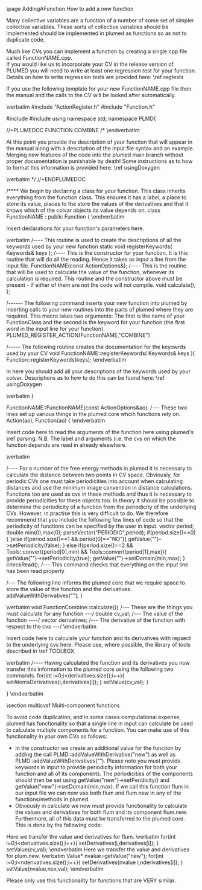 \page AddingAFunction How to add a new function

Many collective variables are a function of a number of some set of simpler collective variables. 
These sorts of collective variables should be implemented should be implemented in plumed as functions so as not to duplicate code.

Much like CVs you can implement a function by creating a single cpp file called FunctionNAME.cpp.  
If you would like us to incorporate your CV in the release version of PLUMED you will need to write at least
one regression test for your function.  Details on how to write regression tests are provided here: \ref regtests

If you use the following template for your new FunctionNAME.cpp file then the manual and the calls to the CV will be looked after automatically.

\verbatim
#include "ActionRegister.h"
#include "Function.h"

#include <cmath>
#include <cassert>
using namespace std;
namespace PLMD{

//+PLUMEDOC FUNCTION COMBINE
/*
\endverbatim

At this point you provide the description of your function that will appear in the manual along with a description of the input file syntax and an example.  Merging new features of the code into the plumed main branch without proper documentation is punishable by death!  Some instructions as to how to format this information is provided here: \ref usingDoxygen

\verbatim
*/
//+ENDPLUMEDOC

/**** We begin by declaring a class for your function.  This class inherits everything from the function class.
      This ensures it has a label, a place to store its value, places to the store the values of the derivatives
      and that it knows which of the colvar objects its value depends on.
class FunctionNAME :
  public Function
{
\endverbatim

Insert declarations for your function's parameters here.

\verbatim
  /---- This routine is used to create the descriptions of all the keywords used by your new function 
  static void registerKeywords( Keywords& keys );
  /---- This is the constructor for your function.  It is this routine that will do all the reading.
       Hence it takes as input a line from the input file.
  FunctionNAME(const ActionOptions&);
  /---- This is the routine that will be used to calculate the value of the function, whenever its calculation is required.
        This routine and the constructor above must be present - if either of them are not the code will not compile.
  void calculate();
};

  /------ The following command inserts your new function into plumed by inserting calls to your new
          routines into the parts of plumed where they are required.  This macro takes two arguments:
          The first is the name of your FunctionClass and the second is the keyword for your function
          (the first word in the input line for your function).
PLUMED_REGISTER_ACTION(FunctionNAME,"COMBINE")

/----- The following routine creates the documentation for the keyowrds used by your CV
void FunctionNAME::registerKeywords( Keywords& keys ){
  Function::registerKeywords(keys);
\endverbatim

In here you should add all your descriptions of the keywords used by your colvar. Descriptions as to how to
do this can be found here: \ref usingDoxygen

\verbatim
}

FunctionNAME::FunctionNAME(const ActionOptions&ao):
/--- These two lines set up various things in the plumed core whcih functions rely on.
Action(ao),
Function(ao)
{
\endverbatim

Insert code here to read the arguments of the function here using plumed's \ref parsing.  N.B. The label and arguments (i.e. the cvs on which the function depends are read in already elsewhere.

\verbatim

/---- For a number of the free energy methods in plumed it is necessary to calculate the
      distance between two points in CV space.  Obviously, for periodic CVs one must take
      periodicities into account when calculating distances and use the minimum image
      convention in distance calculations.  Functions too are used as cvs in these methods
      and thus it is necessary to provide periodicities for these objects too.  In theory it
      should be possible to determine the periodicity of a function from the periodicity of the
      underlying CVs.  However, in practise this is very difficult to do.  We therefore recommend
      that you include the following few lines of code so that the periodicity of functions can
      be specified by the user in input.
  vector<string> period;
  double min(0),max(0);
  parseVector("PERIODIC",period);
  if(period.size()==0){
  }else if(period.size()==1 && period[0]=="NO"){
    getValue("")->setPeriodicity(false);
  } else if(period.size()==2 && Tools::convert(period[0],min) && Tools::convert(period[1],max)){
    getValue("")->setPeriodicity(true);
    getValue("")->setDomain(min,max);
  }
  checkRead();    /--- This command checks that everything on the input line has been read properly

  /--- The following line informs the plumed core that we require space to store the
       value of the function and the derivatives. 
  addValueWithDerivatives("");
}

\verbatim
void FunctionCombine::calculate(){
/--- These are the things you must calculate for any function ---/
  double cv_val;              /--- The value of the function ----/
  vector<double> derivatives; /--- The derivative of the function with respect to the cvs ---/
\endverbatim

Insert code here to calculate your function and its derivatives with repsect to the underlying cvs here. Please use, where possible, the library of tools described in \ref TOOLBOX.

\verbatim
  /---- Having calculated the function and its derivatives you now transfer this information
        to the plumed core using the following two commands. 
  for(int i=0;i<derivatives.size();i++){ setAtomsDerivatives(i,derivatives[i]); }
  setValue(cv_val);
}

}
\endverbatim

\section multicvsf Multi-component functions

To avoid code duplication, and in some cases computational expense, plumed has functionality so that a single line in input can calculate be used to calculate multiple components for a function.  You can make use of this functionality in your own CVs as follows:

- In the constructor we create an additional value for the function by adding the call PLMD::addValueWithDerivative("new") as well as PLMD::addValueWithDerivatives(””).  Please note you must provide keywords in input to provide periodicity information for both your function and all of its components.  The periodicities of the components should then be set using getValue("new")->setPeridicity() and getValue("new")->setDomain(min,max). If we call this function flum in our input file we can now use both flum and flum.new in any of the functions/methods in plumed.
- Obviously in calculate we now must provide functionality to calculate the values and derivatives for both flum and its component flum.new. Furthermore, all of this data must be transferred to the plumed core.  This is done by the following code:

Here we transfer the value and derivatives for flum.
\verbatim
for(int i=0;i<derivatives.size();i++){ setDerivatives(i,derivatives[i]); }
setValue(cv_val);
\endverbatim
Here we transfer the value and derivatives for plum.new.
\verbatim
Value* nvalue=getValue("new");
for(int i=0;i<nderivatives.size();i++){ setDerivatives(nvalue i,nderivatives[i]); }
setValue(nvalue,ncv_val);
\endverbatim

Please only use this functionality for functions that are VERY similar.

